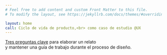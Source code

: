 ```yaml
---
# Feel free to add content and custom Front Matter to this file.
# To modify the layout, see https://jekyllrb.com/docs/themes/#overriding-theme-defaults

layout: home
call: Ciclo de vida de producto,<br> como caso de estudio @UX
---
```


<u>Tres preguntas clave</u> para elaborar un relato <br>y mantener una guía de trabajo durante el proceso de diseño.